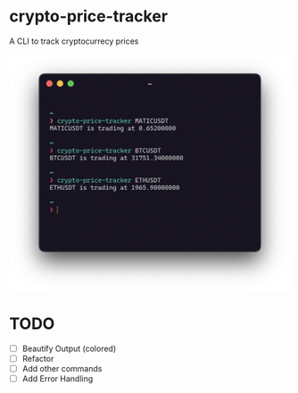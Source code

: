 # crypto-price-tracker
A CLI to track cryptocurrecy prices

<img src="./demo.png" width="600" />

# TODO
- [ ] Beautify Output (colored)
- [ ] Refactor
- [ ] Add other commands
- [ ] Add Error Handling
